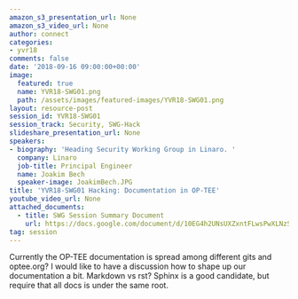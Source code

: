 ```yaml
---
amazon_s3_presentation_url: None
amazon_s3_video_url: None
author: connect
categories:
- yvr18
comments: false
date: '2018-09-16 09:00:00+00:00'
image:
  featured: true
  name: YVR18-SWG01.png
  path: /assets/images/featured-images/YVR18-SWG01.png
layout: resource-post
session_id: YVR18-SWG01
session_track: Security, SWG-Hack
slideshare_presentation_url: None
speakers:
- biography: 'Heading Security Working Group in Linaro. '
  company: Linaro
  job-title: Principal Engineer
  name: Joakim Bech
  speaker-image: JoakimBech.JPG
title: 'YVR18-SWG01 Hacking: Documentation in OP-TEE'
youtube_video_url: None
attached_documents:
  - title: SWG Session Summary Document
    url: https://docs.google.com/document/d/10EG4h2UNsUXZxntFLwsPwXLNzSfmgMsHXU4y2MYKmH8/
tag: session
---
```

Currently the OP-TEE documentation is spread among different gits and optee.org? I would like to have a discussion how to shape up our documentation a bit.
Markdown vs rst?
Sphinx is a good candidate, but require that all docs is under the same root.